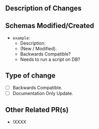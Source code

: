 ## Description of Changes

## Schemas Modified/Created
- `example`:
  - Description:
  - (New / Modified).
  - Backwards Compatible?
  - Needs to run a script on DB?

## Type of change
- [ ] Backwards Compatible.
- [ ] Documentation Only Update.

## Other Related PR(s)
- !XXXX